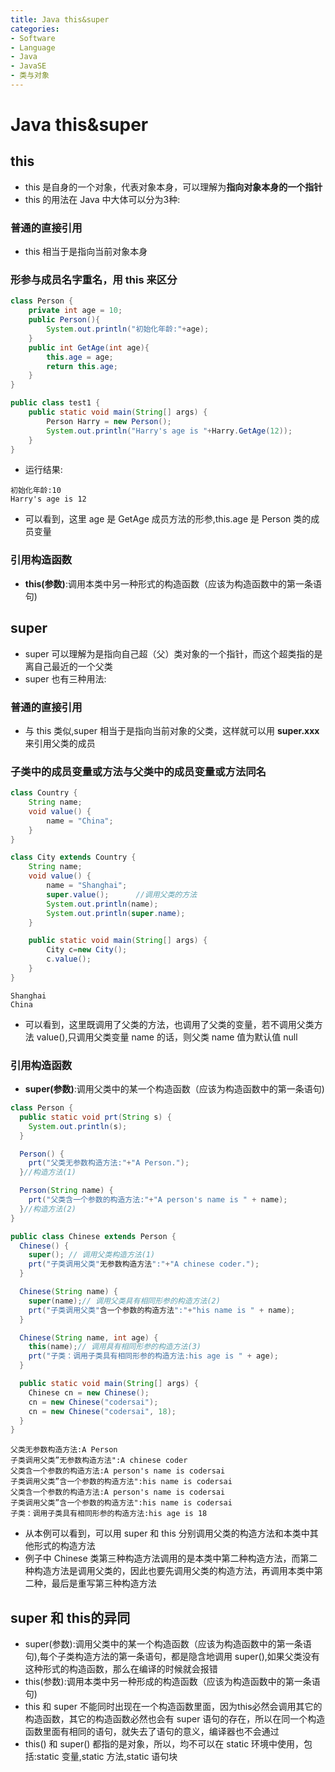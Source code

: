 ```yaml
---
title: Java this&super
categories:
- Software
- Language
- Java
- JavaSE
- 类与对象
---
```

# Java this&super

## this

- this 是自身的一个对象，代表对象本身，可以理解为**指向对象本身的一个指针**
- this 的用法在 Java 中大体可以分为3种:

### 普通的直接引用

- this 相当于是指向当前对象本身

### 形参与成员名字重名，用 this 来区分

```java
class Person {
    private int age = 10;
    public Person(){
        System.out.println("初始化年龄:"+age);
    }
    public int GetAge(int age){
        this.age = age;
        return this.age;
    }
}

public class test1 {
    public static void main(String[] args) {
        Person Harry = new Person();
        System.out.println("Harry's age is "+Harry.GetAge(12));
    }
}
```

- 运行结果:

```
初始化年龄:10
Harry's age is 12
```

- 可以看到，这里 age 是 GetAge 成员方法的形参,this.age 是 Person 类的成员变量

### 引用构造函数

- **this(参数)**:调用本类中另一种形式的构造函数（应该为构造函数中的第一条语句)

## super

- super 可以理解为是指向自己超（父）类对象的一个指针，而这个超类指的是离自己最近的一个父类
- super 也有三种用法:

### 普通的直接引用

- 与 this 类似,super 相当于是指向当前对象的父类，这样就可以用 **super.xxx** 来引用父类的成员

### 子类中的成员变量或方法与父类中的成员变量或方法同名

```java
class Country {
    String name;
    void value() {
        name = "China";
    }
}

class City extends Country {
    String name;
    void value() {
        name = "Shanghai";
        super.value();      //调用父类的方法
        System.out.println(name);
        System.out.println(super.name);
    }

    public static void main(String[] args) {
        City c=new City();
        c.value();
    }
}
```

```
Shanghai
China
```

- 可以看到，这里既调用了父类的方法，也调用了父类的变量，若不调用父类方法 value(),只调用父类变量 name 的话，则父类 name 值为默认值 null

### 引用构造函数

- **super(参数)**:调用父类中的某一个构造函数（应该为构造函数中的第一条语句)

```java
class Person {
  public static void prt(String s) {
    System.out.println(s);
  }

  Person() {
    prt("父类无参数构造方法:"+"A Person.");
  }//构造方法(1)

  Person(String name) {
    prt("父类含一个参数的构造方法:"+"A person's name is " + name);
  }//构造方法(2)
}

public class Chinese extends Person {
  Chinese() {
    super(); // 调用父类构造方法(1)
    prt("子类调用父类"无参数构造方法":"+"A chinese coder.");
  }

  Chinese(String name) {
    super(name);// 调用父类具有相同形参的构造方法(2)
    prt("子类调用父类"含一个参数的构造方法":"+"his name is " + name);
  }

  Chinese(String name, int age) {
    this(name);// 调用具有相同形参的构造方法(3)
    prt("子类：调用子类具有相同形参的构造方法:his age is " + age);
  }

  public static void main(String[] args) {
    Chinese cn = new Chinese();
    cn = new Chinese("codersai");
    cn = new Chinese("codersai", 18);
  }
}
```

```
父类无参数构造方法:A Person
子类调用父类”无参数构造方法":A chinese coder
父类含一个参数的构造方法:A person's name is codersai
子类调用父类”含一个参数的构造方法":his name is codersai
父类含一个参数的构造方法:A person's name is codersai
子类调用父类”含一个参数的构造方法":his name is codersai
子类：调用子类具有相同形参的构造方法:his age is 18
```

- 从本例可以看到，可以用 super 和 this 分别调用父类的构造方法和本类中其他形式的构造方法
- 例子中 Chinese 类第三种构造方法调用的是本类中第二种构造方法，而第二种构造方法是调用父类的，因此也要先调用父类的构造方法，再调用本类中第二种，最后是重写第三种构造方法

## super 和 this的异同

- super(参数):调用父类中的某一个构造函数（应该为构造函数中的第一条语句),每个子类构造方法的第一条语句，都是隐含地调用 super(),如果父类没有这种形式的构造函数，那么在编译的时候就会报错
- this(参数):调用本类中另一种形成的构造函数（应该为构造函数中的第一条语句)
- this 和 super 不能同时出现在一个构造函数里面，因为this必然会调用其它的构造函数，其它的构造函数必然也会有 super 语句的存在，所以在同一个构造函数里面有相同的语句，就失去了语句的意义，编译器也不会通过
- this() 和 super() 都指的是对象，所以，均不可以在 static 环境中使用，包括:static 变量,static 方法,static 语句块